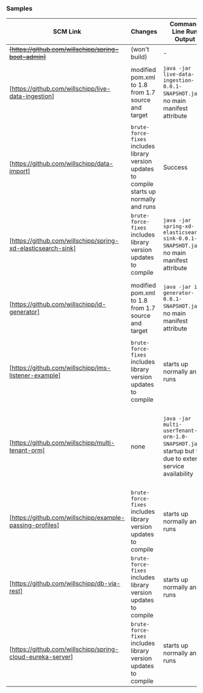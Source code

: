 ### Samples


| SCM Link | Changes | Command Line Run Output | Container Build Output | Docker Run Output | Deployment Output |
|----------|---------|-------------------------|------------------------|-------------------|-------------------|
| ~~[https://github.com/willschipp/spring-boot-admin]~~ | (won't build) | - | - | - | -|
| [https://github.com/willschipp/live-data-ingestion] | modified pom.xml to 1.8 from 1.7 source and target | `java -jar live-data-ingestion-0.0.1-SNAPSHOT.jar` = no main manifest attribute | Success | `docker run --name quick -p 8080:8080 -d quick` = no main manifest attribute | - |
|[https://github.com/willschipp/data-import]| `brute-force-fixes` includes library version updates to compile starts up normally and runs | Success | starts up normally and runs | - |
|[https://github.com/willschipp/spring-xd-elasticsearch-sink] | `brute-force-fixes` includes library version updates to compile | `java -jar spring-xd-elasticsearch-sink-0.0.1-SNAPSHOT.jar` = no main manifest attribute | Success | - | - |
| [https://github.com/willschipp/id-generator] | modified pom.xml to 1.8 from 1.7 source and target | `java -jar id-generator-0.0.1-SNAPSHOT.jar` = no main manifest attribute | Success | `docker run --name quick -p 8080:8080 -d quick` = no main manifest attribute | - |
| [https://github.com/willschipp/jms-listener-example] | `brute-force-fixes` includes library version updates to compile | starts up normally and runs | Success | starts up normally and runs | - |
| [https://github.com/willschipp/multi-tenant-orm] | none | `java -jar multi-userTenant-orm-1.0-SNAPSHOT.jar` = startup but fail due to external service availability | Success | `docker run --name quick -p 8080:8080 -d quick` = startup but fail due to external service availability | - |
| [https://github.com/willschipp/example-passing-profiles]  | `brute-force-fixes` includes library version updates to compile | starts up normally and runs | Success | starts up normally and runs | - |
| [https://github.com/willschipp/db-via-rest] | `brute-force-fixes` includes library version updates to compile | starts up normally and runs | Success | starts up normally and runs | - |
| [https://github.com/willschipp/spring-cloud-eureka-server]  | `brute-force-fixes` includes library version updates to compile | starts up normally and runs | Success | starts up normally and runs | - |
